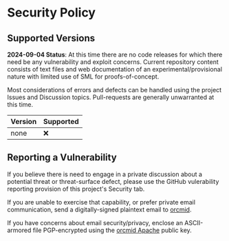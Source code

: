 # Security Policy

## Supported Versions

**2024-09-04 Status**: At this time there are no code releases for which there need be any vulnerability and exploit concerns.
Current repository content consists of text files and web documentation of an experimental/provisional nature with limited use of
SML for proofs-of-concept.

Most considerations of errors and defects can be handled using the project Issues and Discussion topics.  Pull-requests are 
generally unwarranted at this time.

| Version | Supported          |
| ------- | ------------------ |
| none    | :x:                |

## Reporting a Vulnerability

If you believe there is need to engage in a private discussion about a potential threat or threat-surface defect, please use the GitHub
vulerability reporting provision of this project's Security tab.

If you are unable to exercise that capability, or prefer private email communication, send a digitally-signed plaintext email to 
[orcmid](mailto:orcmid@msn.com).

If you have concerns about email security/privacy, enclose an ASCII-armored file PGP-encrypted using the
[orcmid Apache](https://people.apache.org/keys/committer/orcmid.asc) public key.
